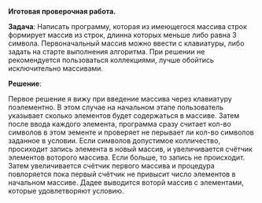 **Иготовая проверочная работа.**

**Задача**: Написать программу, которая из имеющегося массива строк формирует массив из строк, длинна которых меньше либо равна 3 символа. Первоначальный массив можно ввести с клавиатуры, либо задать на старте выполнения алгоритма. При решении не рекомендуется пользоваться коллекциями, лучше обойтись исключительно массивами.

**Решение**:

Первое решение я вижу при введение массива через клавиатуру поэлементно. В этом случае на начальном этапе пользователь указывает сколько элементов будет содержаться в массиве. Затем после ввода каждого элемента, программа сразу считает кол-во символов в этом эементе и проверяет не перывает ли кол-во символов заданное в условии. Если символов допустимое колличество, просиходит запись элемента в новый массив, и увеличивается счётчик элементов воторого массива. Если больше, то запись не происходит. Затем увеличивается счётчик первого массива и процедура повлоряется пока первый счётчик не привысит число элементов в начальном массиве. Дадее выводится воторй массив с элементами, которые удовлетворяют условию. 